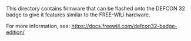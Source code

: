 This directory contains firmware that can be flashed onto the DEFCON 32 badge to give it features similar to the FREE-WILi hardware.

For more information, see: https://docs.freewili.com/defcon32-badge-edition/
